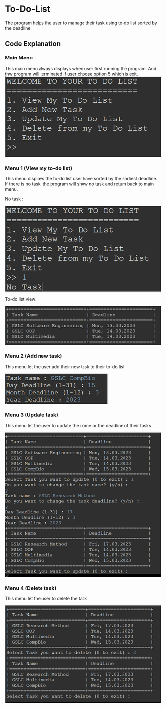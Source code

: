 
# To-Do-List

The program helps the user to manage their task using to-do list sorted by the deadline




## Code Explanation
### Main Menu
This main menu always displays when user first running the program. And thw program will terminated if user choose option 5 which is exit.
![Main Menu](ss/main_menu.png?raw=true "Main Menu")

### Menu 1 (View my to-do list)
This menu displays the to-do list user have sorted by the earliest deadline. If there is no task, the program will show no task and return back to main menu.

No task :

![No Task](ss/no_task.png?raw=true "No Task")

To-do list view:

![View](ss/view.png?raw=true "View")

### Menu 2 (Add new task)
This menu let the user add their new task to their to-do list

![Add Task](ss/add_task.png?raw=true "Add Task")

### Menu 3 (Update task)
This menu let the user to update the name or the deadline of their tasks

![Update](ss/update.png?raw=true "Update")

### Menu 4 (Delete task)
This menu let the user to delete the task

![Delete](ss/delete.png?raw=true "Delete")
